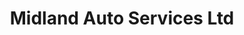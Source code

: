 ---
title: "Midland Auto Services Ltd"
url: /ilkeston/midland-auto-services-ltd/
shop: car repair
---